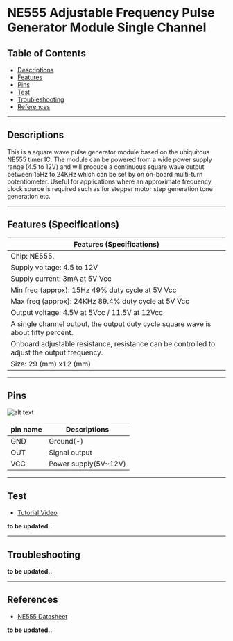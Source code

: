 # NE555 Adjustable Frequency Pulse Generator Module Single Channel

## Table of Contents

-   [Descriptions](#descriptions)
-   [Features](#features)
-   [Pins](#pins)
-   [Test](#test)
-   [Troubleshooting](#troubleshooting)
-   [References](#references)

---

## Descriptions

This is a square wave pulse generator module based on the ubiquitous NE555 timer IC. The module can be powered from a wide power supply range (4.5 to 12V) and will produce a continuous square wave output between 15Hz to 24KHz which can be set by on on-board multi-turn potentiometer. Useful for applications where an approximate frequency clock source is required such as for stepper motor step generation tone generation etc.

---

## Features (Specifications)

| Features (Specifications)                                                                   |
| ------------------------------------------------------------------------------------------- |
| Chip: NE555.                                                                                |
| Supply voltage: 4.5 to 12V                                                                  |
| Supply current: 3mA at 5V Vcc                                                               |
| Min freq (approx): 15Hz 49% duty cycle at 5V Vcc                                            |
| Max freq (approx): 24KHz 89.4% duty cycle at 5V Vcc                                         |
| Output voltage: 4.5V at 5Vcc / 11.5V at 12Vcc                                               |
| A single channel output, the output duty cycle square wave is about fifty percent.          |
| Onboard adjustable resistance, resistance can be controlled to adjust the output frequency. |
| Size: 29 (mm) x12 (mm)                                                                      |

---

## Pins

![alt text](https://bit.ly/3u8KXqp 'pinout')

| pin name | Descriptions         |
| -------- | -------------------- |
| GND      | Ground(-)            |
| OUT      | Signal output        |
| VCC      | Power supply(5V~12V) |

---

## Test

-   [Tutorial Video](https://youtu.be/AV2PW0ClNm4)

**to be updated..**

---

## Troubleshooting

**to be updated..**

---

## References

-   [NE555 Datasheet](https://bit.ly/3syX3sh)

**to be updated..**
